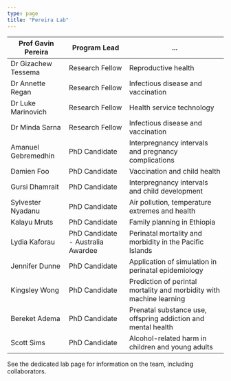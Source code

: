 ```yaml
---
type: page
title: "Pereira Lab"
---
```


| Prof Gavin Pereira | Program Lead | ... |
| --------------- | --------------- | --------------- |
| Dr Gizachew Tessema | Research Fellow | Reproductive health|
| Dr Annette Regan | Research Fellow  | Infectious disease and vaccination|
| Dr Luke Marinovich | Research Fellow  | Health service technology |
| Dr Minda Sarna| Research Fellow  | Infectious disease and vaccination |
| Amanuel Gebremedhin | PhD Candidate  | Interpregnancy intervals and pregnancy complications |
| Damien Foo | PhD Candidate  | Vaccination and child health |
| Gursi Dhamrait | PhD Candidate  | Interpregnancy intervals and child development |
| Sylvester Nyadanu | PhD Candidate  | Air pollution, temperature extremes and health |
| Kalayu Mruts | PhD Candidate  | Family planning in Ethiopia |
| Lydia Kaforau | PhD Candidate - Australia Awardee  | Perinatal mortality and morbidity in the Pacific Islands |
| Jennifer Dunne | PhD Candidate  | Application of simulation in perinatal epidemiology |
| Kingsley Wong | PhD Candidate  | Prediction of perintal mortality and morbidity with machine learning |
| Bereket Adema | PhD Candidate  | Prenatal substance use, offspring addiction and mental health |
| Scott Sims| PhD Candidate  | Alcohol-related harm in children and young adults |

See the dedicated lab page for information on the team, including collaborators.
